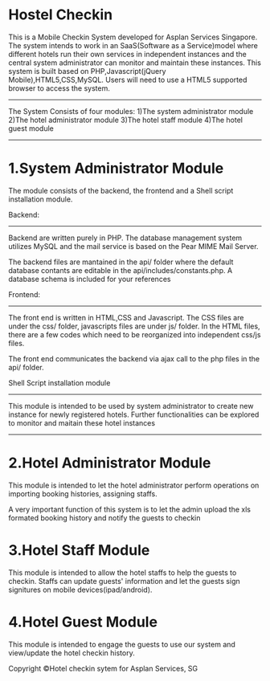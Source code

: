 Hostel Checkin
==============
This is a Mobile Checkin System developed for Asplan Services Singapore.
The system intends to work in an SaaS(Software as a Service)model where different hotels run their own services in independent instances and the central system administrator can monitor and maintain these instances.
This system is built based on PHP,Javascript(jQuery Mobile),HTML5,CSS,MySQL. Users will need to use a HTML5 supported browser to access the system.
______________
The System Consists of four modules: 
1)The system administrator module
2)The hotel administrator module
3)The hotel staff module
4)The hotel guest module
______________
1.System Administrator Module
===============
The module consists of the backend, the frontend and a Shell script installation module.

Backend:
______________
Backend are written purely in PHP. The database management system utilizes MySQL and the mail service is based on the Pear MIME Mail Server.

The backend files are mantained in the api/ folder where the default database contants are editable in the api/includes/constants.php.
A database schema is included for your references

Frontend:
______________
The front end is written in HTML,CSS and Javascript. The CSS files are under the css/ folder, javascripts files are under js/ folder.
In the HTML files, there are a few codes which need to be reorganized into independent css/js files.

The front end communicates the backend via ajax call to the php files in the api/ folder.

Shell Script installation module
_______________
This module is intended to be used by system administrator to create new instance for newly registered hotels. Further functionalities can be explored to monitor and maitain these hotel instances

_______________
2.Hotel Administrator Module
===============
This module is intended to let the hotel administrator perform operations on importing booking histories, assigning staffs.

A very important function of this system is to let the admin upload the xls formated booking history and notify the guests to checkin

3.Hotel Staff Module
===============
This module is intended to allow the hotel staffs to help the guests to checkin. Staffs can update guests' information and let the guests sign signitures on mobile devices(ipad/android).

4.Hotel Guest Module
===============
This module is intended to engage the guests to use our system and view/update the hotel checkin history.



Copyright &copy;Hotel checkin sytem for Asplan Services, SG
